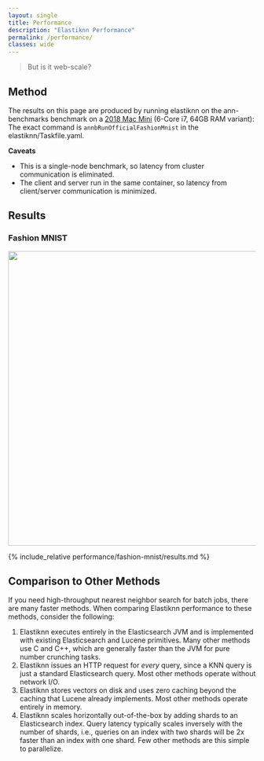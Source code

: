 ```yaml
---
layout: single
title: Performance
description: "Elastiknn Performance"
permalink: /performance/
classes: wide
---
```


> But is it web-scale?

## Method

The results on this page are produced by running elastiknn on the ann-benchmarks benchmark on a [2018 Mac Mini](https://support.apple.com/kb/SP782?locale=en_US) (6-Core i7, 64GB RAM variant):
The exact command is `annbRunOfficialFashionMnist` in the elastiknn/Taskfile.yaml.

**Caveats**

* This is a single-node benchmark, so latency from cluster communication is eliminated.
* The client and server run in the same container, so latency from client/server communication is minimized.

## Results

### Fashion MNIST

<img src="data:image/png;base64, {% include_relative performance/fashion-mnist/plot.b64 %}" width="600px" height="auto"/> 

{% include_relative performance/fashion-mnist/results.md %}

## Comparison to Other Methods

If you need high-throughput nearest neighbor search for batch jobs, there are many faster methods.
When comparing Elastiknn performance to these methods, consider the following:

1. Elastiknn executes entirely in the Elasticsearch JVM and is implemented with existing Elasticsearch and Lucene primitives.
   Many other methods use C and C++, which are generally faster than the JVM for pure number crunching tasks.
2. Elastiknn issues an HTTP request for _every_ query, since a KNN query is just a standard Elasticsearch query.
   Most other methods operate without network I/O.
3. Elastiknn stores vectors on disk and uses zero caching beyond the caching that Lucene already implements.
   Most other methods operate entirely in memory.
4. Elastiknn scales horizontally out-of-the-box by adding shards to an Elasticsearch index.
   Query latency typically scales inversely with the number of shards, i.e., queries on an index with two shards will be 2x faster than an index with one shard.
   Few other methods are this simple to parallelize.

